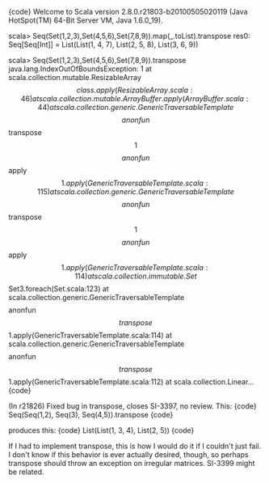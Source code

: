 {code}
Welcome to Scala version 2.8.0.r21803-b20100505020119 (Java HotSpot(TM) 64-Bit Server VM, Java 1.6.0_19).

scala> Seq(Set(1,2,3),Set(4,5,6),Set(7,8,9)).map(_.toList).transpose
res0: Seq[Seq[Int]] = List(List(1, 4, 7), List(2, 5, 8), List(3, 6, 9))

scala> Seq(Set(1,2,3),Set(4,5,6),Set(7,8,9)).transpose
java.lang.IndexOutOfBoundsException: 1
	at scala.collection.mutable.ResizableArray$$class.apply(ResizableArray.scala:46)
	at scala.collection.mutable.ArrayBuffer.apply(ArrayBuffer.scala:44)
	at scala.collection.generic.GenericTraversableTemplate$$$$anonfun$$transpose$$1$$$$anonfun$$apply$$1.apply(GenericTraversableTemplate.scala:115)
	at scala.collection.generic.GenericTraversableTemplate$$$$anonfun$$transpose$$1$$$$anonfun$$apply$$1.apply(GenericTraversableTemplate.scala:114)
	at scala.collection.immutable.Set$$Set3.foreach(Set.scala:123)
	at scala.collection.generic.GenericTraversableTemplate$$$$anonfun$$transpose$$1.apply(GenericTraversableTemplate.scala:114)
	at scala.collection.generic.GenericTraversableTemplate$$$$anonfun$$transpose$$1.apply(GenericTraversableTemplate.scala:112)
	at scala.collection.Linear...
{code}

(In r21826) Fixed bug in transpose, closes SI-3397, no review.
This:
{code}
Seq(Seq(1,2), Seq(3), Seq(4,5)).transpose
{code}

produces this:
{code}
List(List(1, 3, 4), List(2, 5))
{code}

If I had to implement transpose, this is how I would do it if I couldn't just fail.  I don't know if this behavior is ever actually desired, though, so perhaps transpose should throw an exception on irregular matrices.  SI-3399 might be related.

